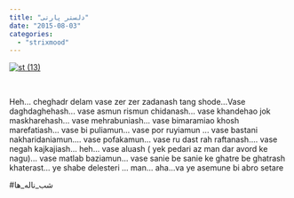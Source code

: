 ```yaml
---
title: "دلستر پارتی"
date: "2015-08-03"
categories: 
  - "strixmood"
---
```


[![st (13)](http://localhost/wp-content/uploads/2015/08/st-13.jpg)](http://localhost/wp-content/uploads/2015/08/st-13.jpg)

 

Heh... cheghadr delam vase zer zer zadanash tang shode...Vase daghdaghehash... vase asmun rismun chidanash... vase khandehao jok maskharehash... vase mehrabuniash... vase bimaramiao khosh marefatiash... vase bi puliamun... vase por ruyiamun ... vase bastani nakharidaniamun.... vase pofakamun... vase ru dast rah raftanash.... vase negah kajkajiash... heh... vase aluash ( yek pedari az man dar avord ke nagu)... vase matlab baziamun... vase sanie be sanie ke ghatre be ghatrash khaterast... ye shabe delesteri ... man... aha...va ye asemune bi abro setare

#شب\_ناله\_ها
